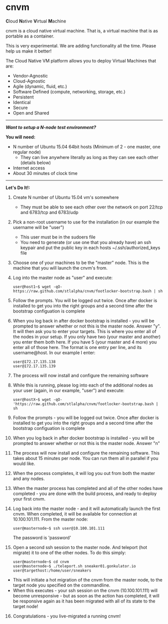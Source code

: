 # cnvm

<b>C</b>loud <b>N</b>ative <b>V</b>irtual <b>M</b>achine

cnvm is a cloud native virtual machine.  That is, a virtual machine that is as portable as a container.

This is very experimental.  We are adding functionality all the time.  Please help us make it better!

The Cloud Native VM platform allows you to deploy Virtual Machines that are:
 
- Vendor-Agnostic
- Cloud-Agnostic
- Agile (dynamic, fluid, etc.)
- Software Defined (compute, networking, storage, etc.)
- Persistent
- Identical
- Secure
- Open and Shared
 
-----

***Want to setup a N-node test environment?***

**You will need:**

- N number of Ubuntu 15.04 64bit hosts (Minimum of 2 - one master, one regular node)
  - They can live anywhere literally as long as they can see each other (details below)
- Internet access
- About 30 minutes of clock time  

-----
**Let's Do It!:**  


1.  Create N number of Ubuntu 15.04 vm's somewhere
    - They must be able to see each other over the network on port 22/tcp and 6783/tcp and 6783/udp  
2.  Pick a non-root username to use for the installation (in our example the username will be "user")
    - This user must be in the sudoers file
    - You need to generate (or use one that you already have) an ssh keypair and put the public key in each hosts ~/.ssh/authorized\_keys file

3. Choose one of your machines to be the "master" node.  This is the machine that you will launch the cnvm's from.

4. Log into the master node as "user" and execute:
    ```shell
    user@host1~$ wget -qO- https://raw.github.com/stlalpha/cnvm/footlocker-bootstrap.bash | sh
    ```

5. Follow the prompts.  You will be logged out twice.  Once after docker is installed to get you into the right groups and a second time after the bootstrap configuation is complete

6. When you log back in after docker bootstrap is installed - you will be prompted to answer whether or not this is the master node.  Answer "y".  It will then ask you to enter your targets.  This is where you enter all of the nodes in your setup.  If you only have two (your master and another) you enter them both here.  If you have 5 (your master and 4 more) you enter all of those here.  The format is one entry per line, and its username@host.  In our example I enter:
    ```shell
    user@172.17.135.138
    user@172.17.135.139
    ```

7. The process will now install and configure the remaining software

8. While this is running, please log into each of the additional nodes as your user (again, in our example, "user") and execute:
    ```shell
    user@hostX~$ wget -qO- 'https://raw.github.com/stlalpha/cnvm/footlocker-bootstrap.bash | sh
    ```

9. Follow the prompts - you will be logged out twice.  Once after docker is installed to get you into the right groups and a second time after the bootstrap configuation is complete

10. When you log back in after docker bootstrap is installed - you will be prompted to answer whether or not this is the master node.  Answer "n"

11. The process will now install and configure the remaining software.  This takes about 15 minutes per node.  You can run them all in parallel if you would like.

12. When the process completes, it will log you out from both the master and any nodes.

13. When the master process has completed and all of the other nodes have completed - you are done with the build process, and ready to deploy your first cnvm.

14. Log back into the master node - and it will automatically launch the first cnvm.  When completed, it will be available for connection at 10.100.101.111.  From the master node:
    ```shell
    user@masternode~$ ssh user@10.100.101.111
    ```
    The password is 'password'
    

15. Open a second ssh session to the master node.  And teleport (hot migrate) it to one of the other nodes.  To do this simply:

    ```shell
    user@masternode~$ cd cnvm
    user@masternode~$ ./teleport.sh sneaker01.gonkulator.io user@targethost:/home/user/sneakers
    ```
  - This will initiate a hot migration of the cnvm from the master node, to the target node you specified on the commandline.
  - When this executes - your ssh session on the cnvm (10.100.101.111) will become unresponsive - but as soon as the action has completed, it will be responsive again as it has been migrated with all of its state to the target node!
 
16. Congratulations - you live-migrated a running cnvm!
